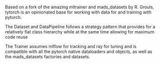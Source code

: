 Based on a fork of the amazing mltrainer and mads_datasets by R. Grouls, 
tytorch is an opinionated base for working with data for and training with pytorch.

The Dataset and DataPipeline follows a strategy pattern that provides for a relatively flat class hierarchy while at the same time allowing for maximum code reuse

The Trainer assumes mlflow for tracking and ray for tuning and is compatible with all the pytorch native dataloaders and objects, as well as the mads_datasets factories and datasets.